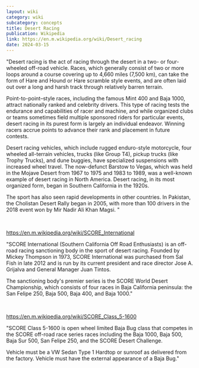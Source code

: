 ```yaml
---
layout: wiki
category: wiki
subcategory: concepts
title: Desert Racing
publication: Wikipedia
link: https://en.m.wikipedia.org/wiki/Desert_racing
date: 2024-03-15
---
```


"Desert racing is the act of racing through the desert in a two- or four-wheeled off-road vehicle. Races, which generally consist of two or more loops around a course covering up to 4,660 miles (7,500 km), can take the form of Hare and Hound or Hare scramble style events, and are often laid out over a long and harsh track through relatively barren terrain.

Point-to-point–style races, including the famous Mint 400 and Baja 1000, attract nationally ranked and celebrity drivers. This type of racing tests the endurance and capabilities of racer and machine, and while organized clubs or teams sometimes field multiple sponsored riders for particular events, desert racing in its purest form is largely an individual endeavor. Winning racers accrue points to advance their rank and placement in future contests.

Desert racing vehicles, which include rugged enduro-style motorcycle, four wheeled all-terrain vehicles, trucks (like Group T4), pickup trucks (like Trophy Trucks), and dune buggies, have specialized suspensions with increased wheel travel. The now-defunct Barstow to Vegas, which was held in the Mojave Desert from 1967 to 1975 and 1983 to 1989, was a well-known example of desert racing in North America. Desert racing, in its most organized form, began in Southern California in the 1920s.

The sport has also seen rapid developments in other countries. In Pakistan, the Cholistan Desert Rally began in 2005, with more than 100 drivers in the 2018 event won by Mir Nadir Ali Khan Magsi. "

<br>

https://en.m.wikipedia.org/wiki/SCORE_International

"SCORE International (Southern California Off Road Enthusiasts) is an off-road racing sanctioning body in the sport of desert racing. Founded by Mickey Thompson in 1973, SCORE International was purchased from Sal Fish in late 2012 and is run by its current president and race director Jose A. Grijalva and General Manager Juan Tintos.

The sanctioning body's premier series is the SCORE World Desert Championship, which consists of four races in Baja California peninsula: the San Felipe 250, Baja 500, Baja 400, and Baja 1000."

<br>

https://en.m.wikipedia.org/wiki/SCORE_Class_5-1600

"SCORE Class 5-1600 is open wheel limited Baja Bug class that competes in the SCORE off-road race series races including the Baja 1000, Baja 500, Baja Sur 500, San Felipe 250, and the SCORE Desert Challenge.

Vehicle must be a VW Sedan Type 1 Hardtop or sunroof as delivered from the factory. Vehicle must have the external appearance of a Baja Bug."
